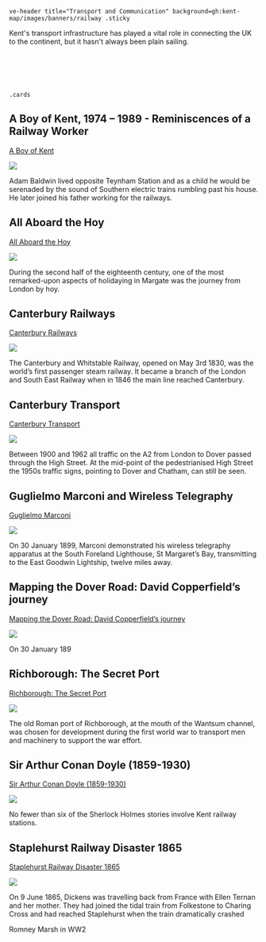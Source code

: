 `ve-header title="Transport and Communication" background=gh:kent-map/images/banners/railway .sticky`

Kent's transport infrastructure has played a vital role in connecting the UK to the continent, but it hasn't always been plain sailing.

# &nbsp; 
`.cards`

## A Boy of Kent, 1974 – 1989 - Reminiscences of a Railway Worker

[A Boy of Kent](/20c/20c-a-boy-of-kent/)

![](https://raw.githubusercontent.com/kent-map/images/main/thumbnails/18c_All_Aboard_the_Hoy.jpg)

Adam Baldwin lived opposite Teynham Station and as a child he would be serenaded by the sound of Southern electric trains rumbling past his house. He later joined his father working for the railways.

## All Aboard the Hoy

[All Aboard the Hoy](/18c/18c-all-aboard-the-hoy/)

![](https://raw.githubusercontent.com/kent-map/images/main/thumbnails/18c_All_Aboard_the_Hoy.jpg)

During the second half of the eighteenth century, one of the most remarked-upon aspects of holidaying in Margate was the journey from London by hoy. 

## Canterbury Railways

[Canterbury Railways](/canterbury/20c-canterbury-railway/)

![](https://raw.githubusercontent.com/kent-map/images/main/thumbnails/18c_All_Aboard_the_Hoy.jpg)

The Canterbury and Whitstable Railway, opened on May 3rd 1830, was the world’s first passenger steam railway. It became a branch of the London and South East Railway when in 1846 the main line reached Canterbury.

## Canterbury Transport

[Canterbury Transport](/canterbury/20c-canterbury-transport/)

![](https://raw.githubusercontent.com/kent-map/images/main/thumbnails/18c_All_Aboard_the_Hoy.jpg)

Between 1900 and 1962 all traffic on the A2 from London to Dover passed through the High Street. At the mid-point of the pedestrianised High Street the 1950s traffic signs, pointing to Dover and Chatham, can still be seen.

## Guglielmo Marconi and Wireless Telegraphy

[Guglielmo Marconi](/19c/19c-marconi-biography/)

![](https://raw.githubusercontent.com/kent-map/images/main/thumbnails/18c_All_Aboard_the_Hoy.jpg)

On 30 January 1899, Marconi demonstrated his wireless telegraphy apparatus at the South Foreland Lighthouse, St Margaret’s Bay, transmitting to the East Goodwin Lightship, twelve miles away.

## Mapping the Dover Road: David Copperfield’s journey

[Mapping the Dover Road: David Copperfield’s journey](/dickens/david-copperfield-dover-road/)

![](https://raw.githubusercontent.com/kent-map/images/main/thumbnails/18c_All_Aboard_the_Hoy.jpg)

On 30 January 189

## Richborough: The Secret Port

[Richborough: The Secret Port](//20c/20c-richborough/)

![](https://raw.githubusercontent.com/kent-map/images/main/thumbnails/18c_All_Aboard_the_Hoy.jpg)

The old Roman port of Richborough, at the mouth of the Wantsum channel, was chosen for development during the first world war to transport men and machinery to support the war effort.

## Sir Arthur Conan Doyle (1859-1930)

[Sir Arthur Conan Doyle (1859-1930)](/19c/19c-conan-doyle/)

![](https://raw.githubusercontent.com/kent-map/images/main/thumbnails/science_Anna_Atkins.jpg)

No fewer than six of the Sherlock Holmes stories involve Kent railway stations.

## Staplehurst Railway Disaster 1865

[Staplehurst Railway Disaster 1865](/dickens/dickens-staplehurst/)

![](https://raw.githubusercontent.com/kent-map/images/main/thumbnails/dickens_Dickens_and_the_Staplehurst_Rail_Crash.jpg)

On 9 June 1865, Dickens was travelling back from France with Ellen Ternan and her mother. They had joined the tidal train from Folkestone to Charing Cross and had reached Staplehurst when the train dramatically crashed



Romney Marsh in WW2
